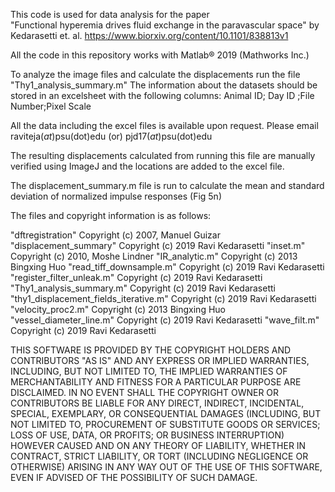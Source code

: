 This code is used for data analysis for the paper  
"Functional hyperemia drives fluid exchange in the paravascular space" by Kedarasetti et. al. 
https://www.biorxiv.org/content/10.1101/838813v1

All the code in this repository works with Matlab® 2019 (Mathworks Inc.)

To analyze the image files and calculate the displacements run the file "Thy1_analysis_summary.m"
The information about the datasets should be stored in an excelsheet with the following columns:
Animal ID; Day ID ;File Number;Pixel Scale

All the data including the excel files is available upon request. Please email raviteja(_at_)psu(dot)edu (or) pjd17(_at_)psu(dot)edu

The resulting displacements calculated from running this file are manually verified using ImageJ and the locations are added to the excel file. 

The displacement_summary.m file is run to calculate the mean and standard deviation of normalized impulse responses (Fig 5n)

The files and copyright information is as follows:

"dftregistration"			Copyright (c) 2007, Manuel Guizar 
"displacement_summary"		Copyright (c) 2019 Ravi Kedarasetti
"inset.m" 				Copyright (c) 2010, Moshe Lindner 
"IR_analytic.m"			Copyright (c) 2013 Bingxing Huo
"read_tiff_downsample.m"		Copyright (c) 2019 Ravi Kedarasetti
"register_filter_unleak.m"		Copyright (c) 2019 Ravi Kedarasetti
"Thy1_analysis_summary.m"		Copyright (c) 2019 Ravi Kedarasetti
"thy1_displacement_fields_iterative.m"	Copyright (c) 2019 Ravi Kedarasetti
"velocity_proc2.m"			Copyright (c) 2013 Bingxing Huo
"vessel_diameter_line.m"		Copyright (c) 2019 Ravi Kedarasetti
"wave_filt.m"			Copyright (c) 2019 Ravi Kedarasetti

THIS SOFTWARE IS PROVIDED BY THE COPYRIGHT HOLDERS AND CONTRIBUTORS "AS IS"
AND ANY EXPRESS OR IMPLIED WARRANTIES, INCLUDING, BUT NOT LIMITED TO, THE
IMPLIED WARRANTIES OF MERCHANTABILITY AND FITNESS FOR A PARTICULAR PURPOSE
ARE DISCLAIMED. IN NO EVENT SHALL THE COPYRIGHT OWNER OR CONTRIBUTORS BE
LIABLE FOR ANY DIRECT, INDIRECT, INCIDENTAL, SPECIAL, EXEMPLARY, OR
CONSEQUENTIAL DAMAGES (INCLUDING, BUT NOT LIMITED TO, PROCUREMENT OF
SUBSTITUTE GOODS OR SERVICES; LOSS OF USE, DATA, OR PROFITS; OR BUSINESS
INTERRUPTION) HOWEVER CAUSED AND ON ANY THEORY OF LIABILITY, WHETHER IN
CONTRACT, STRICT LIABILITY, OR TORT (INCLUDING NEGLIGENCE OR OTHERWISE)
ARISING IN ANY WAY OUT OF THE USE OF THIS SOFTWARE, EVEN IF ADVISED OF THE
POSSIBILITY OF SUCH DAMAGE.
